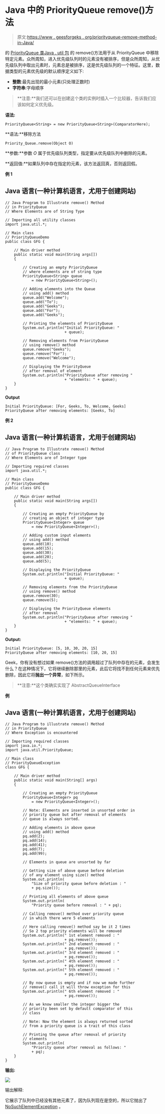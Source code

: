 # Java 中的 PriorityQueue remove()方法

> 原文:[https://www . geesforgeks . org/priorityqueue-remove-method-in-Java/](https://www.geeksforgeeks.org/priorityqueue-remove-method-in-java/)

的 [PriorityQueue 类](https://www.geeksforgeeks.org/priority-queue-class-in-java/)[Java . util 包](https://www.geeksforgeeks.org/java-util-package-java/) 的 remove()方法用于从 PriorityQueue 中移除特定元素。众所周知，进入优先级队列时的元素没有被排序，但是众所周知，从优先级队列中取出元素时，元素总是被排序，这是优先级队列的一个特征。这里，数据类型的元素优先级的默认顺序定义如下:

*   **整数**:最先出现的最小元素(只处理正数时)
*   **字符串**:字母顺序

> **注意:**我们还可以在创建这个类的实例时插入一个比较器，告诉我们应该如何定义优先级。

**语法:**

```
PriorityQueue<String> = new PriorityQueue<String>(ComparatorHere);
```

**语法:**移除方法

```
Priority_Queue.remove(Object O)
```

**参数:**参数 *O* 属于优先级队列类型，指定要从优先级队列中删除的元素。

**返回值:**如果队列中存在指定的元素，该方法返回真，否则返回假。

**例 1**

## Java 语言(一种计算机语言，尤用于创建网站)

```
// Java Program to Illustrate remove() Method
// in PriorityQueue
// Where Elements are of String Type

// Importing all utility classes
import java.util.*;

// Main class
// PriorityQueueDemo
public class GFG {

    // Main driver method
    public static void main(String args[])
    {

        // Creating an empty PriorityQueue
        // where elements are of string type
        PriorityQueue<String> queue
            = new PriorityQueue<String>();

        // Adding elements into the Queue
        // using add() method
        queue.add("Welcome");
        queue.add("To");
        queue.add("Geeks");
        queue.add("For");
        queue.add("Geeks");

        // Printing the elements of PriorityQueue
        System.out.println("Initial PriorityQueue: "
                           + queue);

        // Removing elements from PriorityQueue
        // using remove() method
        queue.remove("Geeks");
        queue.remove("For");
        queue.remove("Welcome");

        // Displaying the PriorityQueue
        // after removal of element
        System.out.println("PriorityQueue after removing "
                           + "elements: " + queue);
    }
}
```

**Output**

```
Initial PriorityQueue: [For, Geeks, To, Welcome, Geeks]
PriorityQueue after removing elements: [Geeks, To]
```

**例 2**

## Java 语言(一种计算机语言，尤用于创建网站)

```
// Java Program to Illustrate remove() Method
// of PriorityQueue class
// Where Elements are of Integer type

// Importing required classes
import java.util.*;

// Main class
// PriorityQueueDemo
public class GFG {

    // Main driver method
    public static void main(String args[])
    {

        // Creating an empty PriorityQueue by
        // creating an object of integer type
        PriorityQueue<Integer> queue
            = new PriorityQueue<Integer>();

        // Adding custom input elements
        // using add() method
        queue.add(10);
        queue.add(15);
        queue.add(30);
        queue.add(20);
        queue.add(5);

        // Displaying the PriorityQueue
        System.out.println("Initial PriorityQueue: "
                           + queue);

        // Removing elements from the PriorityQueue
        // using remove() method
        queue.remove(30);
        queue.remove(5);

        // Displaying the PriorityQueue elements
        // after removal
        System.out.println("PriorityQueue after removing "
                           + "elements: " + queue);
    }
}
```

**Output:** 

```
Initial PriorityQueue: [5, 10, 30, 20, 15]
PriorityQueue after removing elements: [10, 20, 15]
```

Geek，你有没有想过如果 remove()方法的调用超过了队列中存在的元素，会发生什么？在这种情况下，它将继续删除那里的元素，此后它将找不到任何元素来优先删除，因此它将**抛出一个异常**，如下所示。

> **注意:**这个类确实实现了 AbstractQueueInterface

**例**

## Java 语言(一种计算机语言，尤用于创建网站)

```
// Java Program to illustrate remove() Method
// in PriorityQueue
// Where Exception is encountered

// Importing required classes
import java.io.*;
import java.util.PriorityQueue;

// Main class
// PriorityQueueException
class GFG {

    // Main driver method
    public static void main(String[] args)
    {

        // Creating an empty PriorityQueue
        PriorityQueue<Integer> pq
            = new PriorityQueue<Integer>();

        // Note: Elements are inserted in unsorted order in
        // priority queue but after removal of elements
        // queue is always sorted.

        // Adding elements in above queue
        // using add() method
        pq.add(2);
        pq.add(14);
        pq.add(41);
        pq.add(7);
        pq.add(99);

        // Elements in queue are unsorted by far

        // Getting size of above queue before deletion
        // of any element using size() method
        System.out.println(
            "Size of priority queue before deletion : "
            + pq.size());

        // Printing all elements of above queue
        System.out.println(
            "Priority queue before removal : " + pq);

        // Calling remove() method over priority queue
        // in which there were 5 elements

        // Here calling remove() method say be it 2 times
        // So 2 top priority elements will be removed
        System.out.println(" 1st element removed : "
                           + pq.remove());
        System.out.println(" 2nd element removed : "
                           + pq.remove());
        System.out.println(" 3rd element removed : "
                           + pq.remove());
        System.out.println(" 4th element removed : "
                           + pq.remove());
        System.out.println(" 5th element removed : "
                           + pq.remove());

        // By now queue is empty and if now we made further
        // remove() call it will throw exception for this
        System.out.println(" 6th element removed : "
                           + pq.remove());

        // As we know smaller the integer bigger the
        // priority been set by default comparator of this
        // class

        // Note: Now the element is always returned sorted
        // from a priority queue is a trait of this class

        // Printing the queue after removal of priority
        // elements
        System.out.println(
            "Priority queue after removal as follows: "
            + pq);
    }
}
```

**输出:**

![](img/6d23abd5256f503eb08fc4e14244e027.png)

输出解释:

它展示了队列中已经没有其他元素了，因为队列现在是空的，所以它抛出了 [NoSuchElementException](https://www.geeksforgeeks.org/how-to-fix-java-util-nosuchelementexception-in-java/) 。